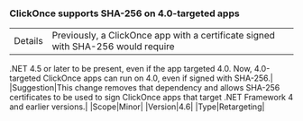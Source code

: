 ### ClickOnce supports SHA-256 on 4.0-targeted apps

|   |   |
|---|---|
|Details|Previously, a ClickOnce app with a certificate signed with SHA-256 would require
.NET 4.5 or later to be present, even if the app targeted 4.0. Now, 4.0-targeted
ClickOnce apps can run on 4.0, even if signed with SHA-256.|
|Suggestion|This change removes that dependency and allows SHA-256 certificates to be used
to sign ClickOnce apps that target .NET Framework 4 and earlier versions.|
|Scope|Minor|
|Version|4.6|
|Type|Retargeting|
